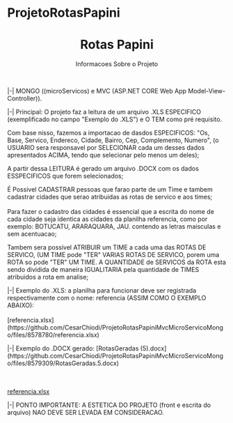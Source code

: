 # ProjetoRotasPapini
<h1 align="center"> Rotas Papini</h1>

<p align="center">Informacoes Sobre o Projeto</p>
</br>
<p>
  |-| MONGO ((microServicos) e MVC (ASP.NET CORE Web App Model-View-Controller)).
  </br>
  </p>
  <p>
  |-| Principal: O projeto faz a leitura de um arquivo .XLS ESPECIFICO (exemplificado no campo "Exemplo do .XLS") e O TEM como pré requisito.
  </p>
  <p>
    Com base nisso, fazemos a importacao de dasdos ESPECIFICOS: "Os, Base, Servico, Endereco, Cidade, Bairro, Cep, Complemento, Numero",
    (o USUARIO sera responsavel por SELECIONAR cada um desses dados apresentados ACIMA, tendo que selecionar pelo menos um deles);
</p>
<p>
      A partir dessa LEITURA é gerado um arquivo .DOCX com os dados ESSPECIFICOS que forem selecionados;  
<p>
  <p>
      É Possivel CADASTRAR pessoas que farao parte de um Time e tambem cadastrar cidades que serao atribuidas as rotas de servico e aos times;
</br></br> Para fazer o cadastro das cidades é essencial que a escrita do nome de cada cidade seja identica as cidades da planilha referencia, como por exemplo: BOTUCATU, ARARAQUARA, JAU. contendo as letras maisculas e sem acentuacao;
</p>
<p>
      Tambem sera possivel ATRIBUIR um TIME a cada uma das ROTAS DE SERVICO, (UM TIME pode "TER" VARIAS ROTAS DE SERVICO, porem uma ROTA so pode "TER" UM TIME. A QUANTIDADE de SERVICOS da ROTA esta sendo dividida de maneira IGUALITARIA pela quantidade de TIMES atribuidos a rota em analise; 
  </br>
</p>
<p>
  |-| Exemplo do .XLS: a planilha para funcionar deve ser registrada respectivamente com o nome: referencia (ASSIM COMO O EXEMPLO ABAIXO):
  </br></br>
  [referencia.xlsx](https://github.com/CesarChiodi/ProjetoRotasPapiniMvcMicroServicoMongo/files/8578780/referencia.xlsx)
</p>
<p>
  |-| Exemplo do .DOCX gerado: [RotasGeradas (5).docx](https://github.com/CesarChiodi/ProjetoRotasPapiniMvcMicroServicoMongo/files/8579309/RotasGeradas.5.docx)

  </br></br>
  [referencia.xlsx](https://github.com/CesarChiodi/ProjetoRotasPapiniMvcMicroServicoMongo/files/8578780/referencia.xlsx)
</p>
<p>
  |-| PONTO IMPORTANTE: A ESTETICA DO PROJETO (front e escrita do arquivo) NAO DEVE SER LEVADA EM CONSIDERACAO.
  </p>


